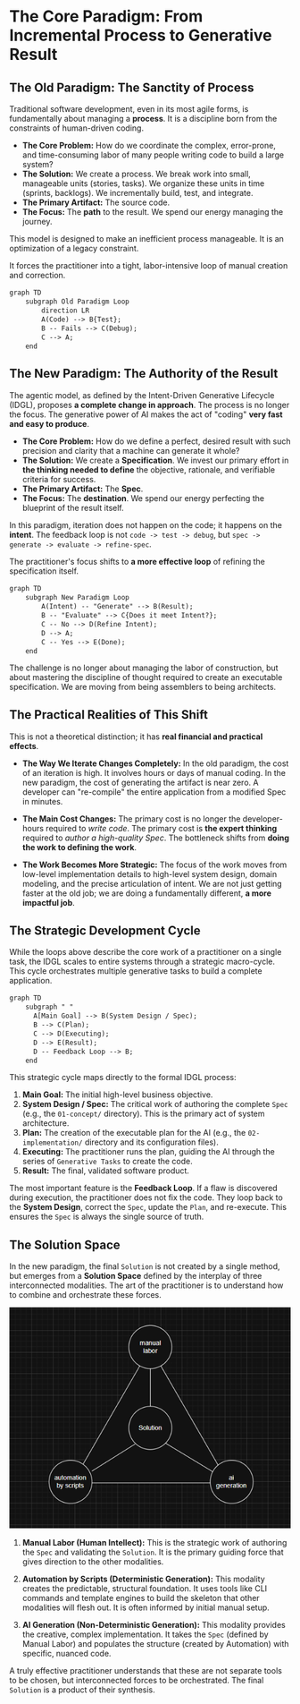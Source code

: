 # The Core Paradigm: From Incremental Process to Generative Result

## The Old Paradigm: The Sanctity of Process

Traditional software development, even in its most agile forms, is fundamentally about managing a **process**. It is a discipline born from the constraints of human-driven coding.

- **The Core Problem:** How do we coordinate the complex, error-prone, and time-consuming labor of many people writing code to build a large system?
- **The Solution:** We create a process. We break work into small, manageable units (stories, tasks). We organize these units in time (sprints, backlogs). We incrementally build, test, and integrate.
- **The Primary Artifact:** The source code.
- **The Focus:** The **path** to the result. We spend our energy managing the journey.

This model is designed to make an inefficient process manageable. It is an optimization of a legacy constraint.

It forces the practitioner into a tight, labor-intensive loop of manual creation and correction.

```mermaid
graph TD
    subgraph Old Paradigm Loop
        direction LR
        A(Code) --> B{Test};
        B -- Fails --> C(Debug);
        C --> A;
    end
```

## The New Paradigm: The Authority of the Result

The agentic model, as defined by the Intent-Driven Generative Lifecycle (IDGL), proposes **a complete change in approach**. The process is no longer the focus. The generative power of AI makes the act of "coding" **very fast and easy to produce**.

- **The Core Problem:** How do we define a perfect, desired result with such precision and clarity that a machine can generate it whole?
- **The Solution:** We create a **Specification**. We invest our primary effort in **the thinking needed to define** the objective, rationale, and verifiable criteria for success.
- **The Primary Artifact:** The **Spec**.
- **The Focus:** The **destination**. We spend our energy perfecting the blueprint of the result itself.

In this paradigm, iteration does not happen on the code; it happens on the **intent**. The feedback loop is not `code -> test -> debug`, but `spec -> generate -> evaluate -> refine-spec`.

The practitioner's focus shifts to **a more effective loop** of refining the specification itself.

```mermaid
graph TD
    subgraph New Paradigm Loop
        A(Intent) -- "Generate" --> B(Result);
        B -- "Evaluate" --> C{Does it meet Intent?};
        C -- No --> D(Refine Intent);
        D --> A;
        C -- Yes --> E(Done);
    end
```

The challenge is no longer about managing the labor of construction, but about mastering the discipline of thought required to create an executable specification. We are moving from being assemblers to being architects.

## The Practical Realities of This Shift

This is not a theoretical distinction; it has **real financial and practical effects**.

- **The Way We Iterate Changes Completely:** In the old paradigm, the cost of an iteration is high. It involves hours or days of manual coding. In the new paradigm, the cost of generating the artifact is near zero. A developer can "re-compile" the entire application from a modified Spec in minutes.

- **The Main Cost Changes:** The primary cost is no longer the developer-hours required to *write code*. The primary cost is **the expert thinking** required to *author a high-quality Spec*. The bottleneck shifts from **doing the work to defining the work**.

- **The Work Becomes More Strategic:** The focus of the work moves from low-level implementation details to high-level system design, domain modeling, and the precise articulation of intent. We are not just getting faster at the old job; we are doing a fundamentally different, **a more impactful job**.

## The Strategic Development Cycle

While the loops above describe the core work of a practitioner on a single task, the IDGL scales to entire systems through a strategic macro-cycle. This cycle orchestrates multiple generative tasks to build a complete application.

```mermaid
graph TD
    subgraph " "
      A[Main Goal] --> B(System Design / Spec);
      B --> C(Plan);
      C --> D(Executing);
      D --> E(Result);
      D -- Feedback Loop --> B;
    end
```

This strategic cycle maps directly to the formal IDGL process:

1.  **Main Goal:** The initial high-level business objective.
2.  **System Design / Spec:** The critical work of authoring the complete `Spec` (e.g., the `01-concept/` directory). This is the primary act of system architecture.
3.  **Plan:** The creation of the executable plan for the AI (e.g., the `02-implementation/` directory and its configuration files).
4.  **Executing:** The practitioner runs the plan, guiding the AI through the series of `Generative Tasks` to create the code.
5.  **Result:** The final, validated software product.

The most important feature is the **Feedback Loop**. If a flaw is discovered during execution, the practitioner does not fix the code. They loop back to the **System Design**, correct the `Spec`, update the `Plan`, and re-execute. This ensures the `Spec` is always the single source of truth.

## The Solution Space

In the new paradigm, the final `Solution` is not created by a single method, but emerges from a **Solution Space** defined by the interplay of three interconnected modalities. The art of the practitioner is to understand how to combine and orchestrate these forces.

![The Solution Space](./the-solution-space.png)

1.  **Manual Labor (Human Intellect):** This is the strategic work of authoring the `Spec` and validating the `Solution`. It is the primary guiding force that gives direction to the other modalities.

2.  **Automation by Scripts (Deterministic Generation):** This modality creates the predictable, structural foundation. It uses tools like CLI commands and template engines to build the skeleton that other modalities will flesh out. It is often informed by initial manual setup.

3.  **AI Generation (Non-Deterministic Generation):** This modality provides the creative, complex implementation. It takes the `Spec` (defined by Manual Labor) and populates the structure (created by Automation) with specific, nuanced code.

A truly effective practitioner understands that these are not separate tools to be chosen, but interconnected forces to be orchestrated. The final `Solution` is a product of their synthesis.
